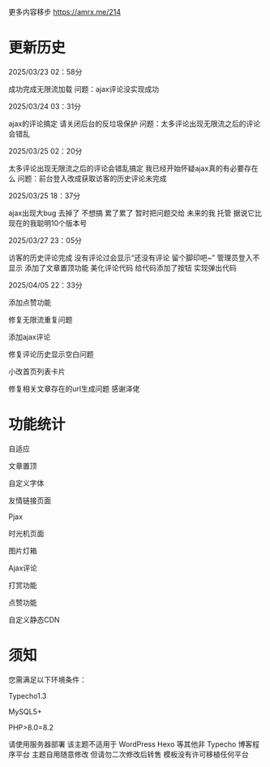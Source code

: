更多内容移步 https://amrx.me/214

# 更新历史

2025/03/23 02：58分

成功完成无限流加载 问题：ajax评论没实现成功

2025/03/24 03：31分

ajax的评论搞定 请关闭后台的反垃圾保护 问题：太多评论出现无限流之后的评论会错乱

2025/03/25 02：20分

太多评论出现无限流之后的评论会错乱搞定 我已经开始怀疑ajax真的有必要存在么 问题：前台登入改成获取访客的历史评论未完成

2025/03/25 18：37分

ajax出现大bug 去掉了 不想搞 累了累了 暂时把问题交给 未来的我 托管 据说它比现在的我聪明10个版本号

2025/03/27 23：05分

访客的历史评论完成 没有评论过会显示“还没有评论 留个脚印吧~” 管理员登入不显示 添加了文章置顶功能 美化评论代码 给代码添加了按钮 实现弹出代码

2025/04/05 22：33分

添加点赞功能

修复无限流重复问题

添加ajax评论

修复评论历史显示空白问题

小改首页列表卡片

修复相关文章存在的url生成问题 感谢泽佬


# 功能统计

自适应

文章置顶

自定义字体

友情链接页面

Pjax

时光机页面

图片灯箱

Ajax评论

打赏功能

点赞功能

自定义静态CDN


# 须知

您需满足以下环境条件：

Typecho1.3

MySQL5+

PHP>8.0=8.2

请使用服务器部署
该主题不适用于 WordPress Hexo 等其他非 Typecho 博客程序平台
主题自用随意修改 但请勿二次修改后转售 模板没有许可移植任何平台
